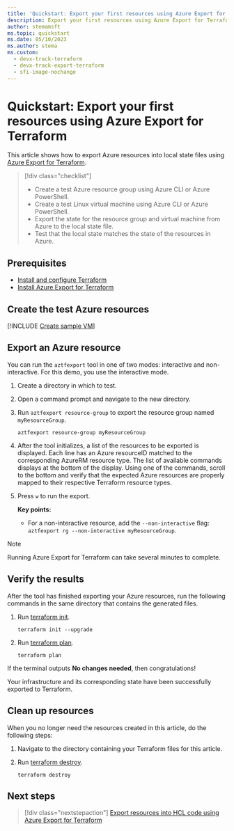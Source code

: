 ```yaml
---
title: 'Quickstart: Export your first resources using Azure Export for Terraform'
description: Export your first resources using Azure Export for Terraform on a resource group, both interactively and non-interactively. 
author: stemamsft
ms.topic: quickstart
ms.date: 05/10/2023
ms.author: stema
ms.custom:
  - devx-track-terraform
  - devx-track-export-terraform
  - sfi-image-nochange
---
```


# Quickstart: Export your first resources using Azure Export for Terraform

This article shows how to export Azure resources into local state files using [Azure Export for Terraform](./export-terraform-overview.md).

> [!div class="checklist"]
> * Create a test Azure resource group using Azure CLI or Azure PowerShell.
> * Create a test Linux virtual machine using Azure CLI or Azure PowerShell.
> * Export the state for the resource group and virtual machine from Azure to the local state file.
> * Test that the local state matches the state of the resources in Azure.

## Prerequisites

- [Install and configure Terraform](/azure/developer/terraform/quickstart-configure)
- [Install Azure Export for Terraform](https://github.com/azure/aztfexport)

## Create the test Azure resources

[!INCLUDE [Create sample VM](../includes/create-vm.md)]

## Export an Azure resource

You can run the `aztfexport` tool in one of two modes: interactive and non-interactive. For this demo, you use the interactive mode.

1. Create a directory in which to test.

1. Open a command prompt and navigate to the new directory.

1. Run `aztfexport resource-group` to export the resource group named `myResourceGroup`.

    ```console
    aztfexport resource-group myResourceGroup
    ```

1. After the tool initializes, a list of the resources to be exported is displayed. Each line has an Azure resourceID matched to the corresponding AzureRM resource type. The list of available commands displays at the bottom of the display. Using one of the commands, scroll to the bottom and verify that the expected Azure resources are properly mapped to their respective Terraform resource types.

1. Press `w` to run the export.

    **Key points:**
    - For a non-interactive resource, add the `--non-interactive` flag: `aztfexport rg --non-interactive myResourceGroup`.

> [!NOTE]
> Running Azure Export for Terraform can take several minutes to complete.

## Verify the results

After the tool has finished exporting your Azure resources, run the following commands in the same directory that contains the generated files.

1. Run [terraform init](https://developer.hashicorp.com/terraform/cli/commands/init).

    ```console
    terraform init --upgrade
    ```

1. Run [terraform plan](https://developer.hashicorp.com/terraform/cli/commands/plan).

    ```console
    terraform plan
    ```

If the terminal outputs **No changes needed**, then congratulations!

Your infrastructure and its corresponding state have been successfully exported to Terraform.

## Clean up resources

When you no longer need the resources created in this article, do the following steps:

1. Navigate to the directory containing your Terraform files for this article.

1. Run [terraform destroy](https://www.terraform.io/docs/commands/destroy.html).

    ```console
    terraform destroy
    ```

## Next steps

> [!div class="nextstepaction"]
> [Export resources into HCL code using Azure Export for Terraform](./export-resources-hcl.md)
